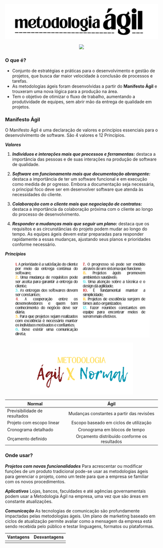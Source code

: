 <p align="center"> <img src= "metagil.png"> </p>

<p align="center"> <img src= "https://kbase.com.br/novo/wp-content/uploads/2023/09/metodos-ageis-02.png"> </p>

### O que é?

- Conjunto de estratégias e práticas para o desenvolvimento e gestão de projetos, que busca dar maior velocidade à conclusão de processos e tarefas.
- As metodologias ágeis foram desenvolvidas a partir do **Manifesto Ágil** e trouxeram uma nova lógica para a produção na área.
- Tem o objetivo de otimizar o fluxo de trabalho, aumentando a produtividade de equipes, sem abrir mão da entrega de qualidade em projetos.

### Manifesto Ágil
O Manifesto Ágil é uma declaração de valores e princípios essenciais para o desenvolvimento de software. São 4 valores e 12 Princípios.

**_Valores_**

1. **_Indivíduos e interações mais que processos e ferramentas:_** destaca a importância das pessoas e de suas interações na produção de software de qualidade. 

2. **_Software em funcionamento mais que documentação abrangente:_** destaca a importância de ter um software funcional e em execução como medida de pr
ogresso. Embora a documentação seja necessária, o principal foco deve ser em desenvolver software que atenda às necessidades do cliente.

3. **_Colaboração com o cliente mais que negociação de contratos:_** destaca a importância da colaboração próxima com o cliente ao longo do processo de desenvolvimento. 

4. **_Responder a mudanças mais que seguir um plano:_** destaca que os requisitos e as circunstâncias do projeto podem mudar ao longo do tempo. As equipes ágeis devem estar preparadas para responder rapidamente a essas mudanças, ajustando seus planos e prioridades conforme necessário.

**_Princípios_**

<p align="center"> <img style='width: 450px' src= "principios.png"> </p>


<p align="center"> <img style='width: 340px' src= "METODOLOGIA.png"> </p>

<p align="center">

|**Normal**|**Ágil**|
|-|:-:|
|Previsibilidade de resultados|Mudanças constantes a partir das revisões|
|Projeto com escopo linear|Escopo baseado em ciclos de utilização|
|Cronograma detalhado|Cronograma em blocos de tempo|
|Orçamento definido|Orçamento distribuído conforme os resultados|

</p>

### Onde usar?

**_Projetos com novas funcionalidades_**
Para acrescentar ou modificar funções de um produto tradicional pode-se usar as metodologias ágeis para gerenciar o projeto, como um teste para que a empresa se familiar com os novos procedimentos.

**_Aplicativos_**
Lojas, bancos, faculdades e até agências governamentais podem usar a Metodologia Ágil na empresa, uma vez que são áreas em constante atualizações.

**_Comunicação_**
As tecnologias de comunicação são profundamente impactadas pelas metodologias ágeis. Um plano de marketing baseado em ciclos de atualização permite avaliar como a mensagem da empresa está sendo recebida pelo público e testar linguagens, formatos ou plataformas.

|**Vantagens**|**Desvantagens**|
|-|:-:|
|||


